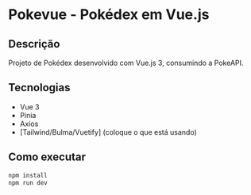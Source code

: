 ﻿# Pokevue - Pokédex em Vue.js
## Descrição
Projeto de Pokédex desenvolvido com Vue.js 3, consumindo a PokeAPI.

## Tecnologias
- Vue 3
- Pinia
- Axios
- [Tailwind/Bulma/Vuetify] (coloque o que está usando)

## Como executar
```bash
npm install
npm run dev

